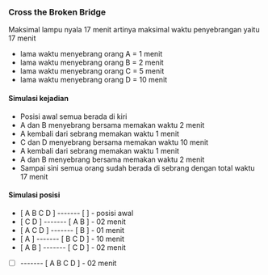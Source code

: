 ### Cross the Broken Bridge

Maksimal lampu nyala 17 menit artinya maksimal waktu penyebrangan yaitu 17 menit

- lama waktu menyebrang orang A = 1 menit
- lama waktu menyebrang orang B = 2 menit
- lama waktu menyebrang orang C = 5 menit
- lama waktu menyebrang orang D = 10 menit

#### Simulasi kejadian
- Posisi awal semua berada di kiri
- A dan B menyebrang bersama memakan waktu 2 menit
- A kembali dari sebrang memakan waktu 1 menit
- C dan D menyebrang bersama memakan waktu 10 menit
- A kembali dari sebrang memakan waktu 1 menit
- A dan B menyebrang bersama memakan waktu 2 menit
- Sampai sini semua orang sudah berada di sebrang dengan total waktu 17 menit

#### Simulasi posisi
- [ A B C D ] ------- [ ] - posisi awal
- [ C D ] ------- [ A  B ] - 02 menit
- [ A C D ] ------- [ B ] - 01 menit
- [ A ] ------- [ B C D ] - 10 menit
- [ A B ] ------- [ C D ] - 02 menit
- [ ] ------- [ A B C D ] - 02 menit

